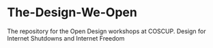 # The-Design-We-Open
The repository for the Open Design workshops at COSCUP. Design for Internet Shutdowns and Internet Freedom
